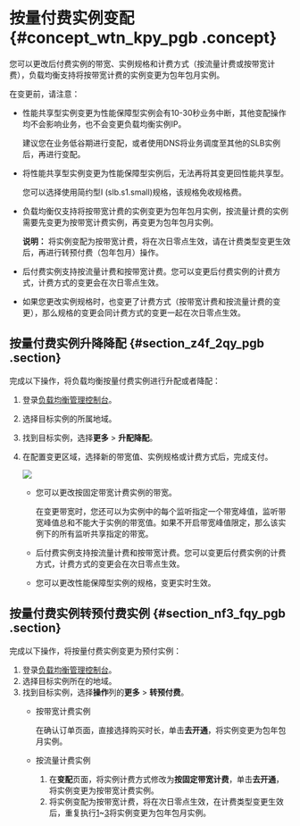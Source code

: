 # 按量付费实例变配 {#concept_wtn_kpy_pgb .concept}

您可以更改后付费实例的带宽、实例规格和计费方式（按流量计费或按带宽计费），负载均衡支持将按带宽计费的实例变更为包年包月实例。

在变更前，请注意：

-   性能共享型实例变更为性能保障型实例会有10-30秒业务中断，其他变配操作均不会影响业务，也不会变更负载均衡实例IP。

    建议您在业务低谷期进行变配，或者使用DNS将业务调度至其他的SLB实例后，再进行变配。

-   将性能共享型实例变更为性能保障型实例后，无法再将其变更回性能共享型。

    您可以选择使用简约型I \(slb.s1.small\)规格，该规格免收规格费。

-   负载均衡仅支持将按带宽计费的实例变更为包年包月实例，按流量计费的实例需要先变更为按带宽计费实例，再变更为包年包月实例。

    **说明：** 将实例变配为按带宽计费，将在次日零点生效，请在计费类型变更生效后，再进行转预付费（包年包月）操作。

-   后付费实例支持按流量计费和按带宽计费。您可以变更后付费实例的计费方式，计费方式的变更会在次日零点生效。
-   如果您更改实例规格时，也变更了计费方式（按带宽计费和按流量计费的变更），那么规格的变更会同计费方式的变更一起在次日零点生效。

## 按量付费实例升降降配 {#section_z4f_2qy_pgb .section}

完成以下操作，将负载均衡按量付费实例进行升配或者降配：

1.  登录[负载均衡管理控制台](https://slb.console.aliyun.com/slb)。
2.  选择目标实例的所属地域。
3.  找到目标实例，选择**更多** \> **升配降配**。
4.  在配置变更区域，选择新的带宽值、实例规格或计费方式后，完成支付。

    ![](http://static-aliyun-doc.oss-cn-hangzhou.aliyuncs.com/assets/img/15647/15510620677319_zh-CN.png)

    -   您可以更改按固定带宽计费实例的带宽。

        在变更带宽时，您还可以为实例中的每个监听指定一个带宽峰值，监听带宽峰值总和不能大于实例的带宽值。如果不开启带宽峰值限定，那么该实例下的所有监听共享指定的带宽。

    -   后付费实例支持按流量计费和按带宽计费。您可以变更后付费实例的计费方式，计费方式的变更会在次日零点生效。
    -   您可以更改性能保障型实例的规格，变更实时生效。

## 按量付费实例转预付费实例 {#section_nf3_fqy_pgb .section}

完成以下操作，将按量付费实例变更为预付实例：

1.  登录[负载均衡管理控制台](https://slb.console.aliyun.com/slb)。
2.  选择目标实例所在的地域。
3.  找到目标实例，选择**操作**列的**更多** \> **转预付费**。
    -   按带宽计费实例

        在确认订单页面，直接选择购买时长，单击**去开通**，将实例变更为包年包月实例。

    -   按流量计费实例
        1.  在**变配**页面，将实例计费方式修改为**按固定带宽计费**，单击**去开通**，将实例变更为按带宽计费实例。
        2.  将实例变配为按带宽计费，将在次日零点生效，在计费类型变更生效后，重复执行[1](#step1)~[3](#step4)将实例变更为包年包月实例。


